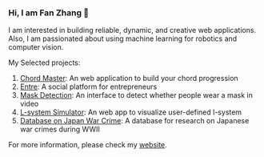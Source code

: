 ### Hi, I am Fan Zhang 👋

I am interested in building reliable, dynamic, and creative web applications. Also, I am passionated about using machine learning for robotics and computer vision.

My Selected projects:
1. [Chord Master](https://fanzhangg.github.io/chord-master/): An web application to build your chord progression
2. [Entre](https://joinentre.com/): A social platform for entrepreneurs
3. [Mask Detection](https://comp484fall19.github.io/course-project-wololokingdom/): An interface to detect whether people wear a mask in video
4. [L-system Simulator](https://jacktansnake.github.io/COMP_361_Project/): An web app to visualize user-defined l-system
5. [Database on Japan War Crime](https://frank-cho-foundation.github.io/): A database for research on Japanese war crimes during WWII

For more information, please check my [website](https://fanzhangg.github.io/portfolio/).


